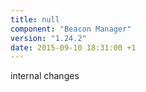 ```yaml
---
title: null
component: "Beacon Manager"
version: "1.24.2"
date: 2015-09-10 18:31:00 +1
---
```

internal changes
